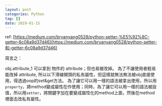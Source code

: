 ```yaml
---
layout: post
categories: Python
tag: []
date: 2019-01-15
---
```




ref: [https://medium.com/bryanyang0528/python-setter-%E5%92%8C-getter-6c08a9d37d46](https://medium.com/bryanyang0528/python-setter-和-getter-6c08a9d37d46)

简言之：

obj.attribute_1 可以拿到 物件的 attribute；但也易被改掉。
為了不讓使用者輕易能改掉 attribute, 所以以下滑線開頭的私有屬性，但這樣就無法無法被obj直接使用，得透過oop的set&get方法。
為了讓它可以用一樣的語法被拿出使用，所以用 `property`，將method變成屬性在作使用；同時，為了讓它可以用一樣的語法被設值，所以用`setter`，將關鍵字加在要變成屬性化的method上面，然後在method裡面去改私有屬性。